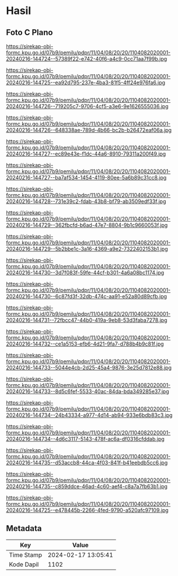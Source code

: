 # Hasil

## Foto C Plano

https://sirekap-obj-formc.kpu.go.id/07b9/pemilu/pdpr/11/04/08/20/20/1104082020001-20240216-144724--57389f22-e742-40f6-a4c9-0cc71aa7f99b.jpg

https://sirekap-obj-formc.kpu.go.id/07b9/pemilu/pdpr/11/04/08/20/20/1104082020001-20240216-144725--ea92d795-237e-4ba3-81f5-4ff24e976fa6.jpg

https://sirekap-obj-formc.kpu.go.id/07b9/pemilu/pdpr/11/04/08/20/20/1104082020001-20240216-144726--719205c7-9706-4cf5-a3e6-9e1626555036.jpg

https://sirekap-obj-formc.kpu.go.id/07b9/pemilu/pdpr/11/04/08/20/20/1104082020001-20240216-144726--648338ae-789d-4b66-bc2b-b26472eaf06a.jpg

https://sirekap-obj-formc.kpu.go.id/07b9/pemilu/pdpr/11/04/08/20/20/1104082020001-20240216-144727--ec89e43e-f1dc-44a6-8910-79311a200f49.jpg

https://sirekap-obj-formc.kpu.go.id/07b9/pemilu/pdpr/11/04/08/20/20/1104082020001-20240216-144727--ba7af534-1454-4119-80ee-5a6b89c31cc8.jpg

https://sirekap-obj-formc.kpu.go.id/07b9/pemilu/pdpr/11/04/08/20/20/1104082020001-20240216-144728--731e39c2-fdab-43b8-bf79-ab3509edf33f.jpg

https://sirekap-obj-formc.kpu.go.id/07b9/pemilu/pdpr/11/04/08/20/20/1104082020001-20240216-144729--362fbcfd-b6ad-47e7-8804-9b1c9660053f.jpg

https://sirekap-obj-formc.kpu.go.id/07b9/pemilu/pdpr/11/04/08/20/20/1104082020001-20240216-144729--5b2bbe1c-3a16-4369-a9e2-7322402153b1.jpg

https://sirekap-obj-formc.kpu.go.id/07b9/pemilu/pdpr/11/04/08/20/20/1104082020001-20240216-144730--3d7f083f-59fe-44cf-b301-4a6a08bc1174.jpg

https://sirekap-obj-formc.kpu.go.id/07b9/pemilu/pdpr/11/04/08/20/20/1104082020001-20240216-144730--6c87fd3f-32db-474c-aa91-e52a80d89cfb.jpg

https://sirekap-obj-formc.kpu.go.id/07b9/pemilu/pdpr/11/04/08/20/20/1104082020001-20240216-144731--72fbcc47-44b0-419a-9eb8-53d3faba7278.jpg

https://sirekap-obj-formc.kpu.go.id/07b9/pemilu/pdpr/11/04/08/20/20/1104082020001-20240216-144732--ce1a5153-efb6-4d21-9fa7-d788b4b9c81f.jpg

https://sirekap-obj-formc.kpu.go.id/07b9/pemilu/pdpr/11/04/08/20/20/1104082020001-20240216-144733--5044e4cb-2d25-45a4-9876-3e25d7812e88.jpg

https://sirekap-obj-formc.kpu.go.id/07b9/pemilu/pdpr/11/04/08/20/20/1104082020001-20240216-144733--8d5c6fef-5533-40ac-84da-bda349285e37.jpg

https://sirekap-obj-formc.kpu.go.id/07b9/pemilu/pdpr/11/04/08/20/20/1104082020001-20240216-144734--24b43334-a977-4d14-ab94-933e6bdb83c3.jpg

https://sirekap-obj-formc.kpu.go.id/07b9/pemilu/pdpr/11/04/08/20/20/1104082020001-20240216-144734--4d6c3117-5143-478f-ac6a-df0316cfddab.jpg

https://sirekap-obj-formc.kpu.go.id/07b9/pemilu/pdpr/11/04/08/20/20/1104082020001-20240216-144735--d53accb8-44ca-4f03-841f-b41eebdb5cc6.jpg

https://sirekap-obj-formc.kpu.go.id/07b9/pemilu/pdpr/11/04/08/20/20/1104082020001-20240216-144735--c859ddce-46ad-4c60-aef4-c8a7a7fb63b1.jpg

https://sirekap-obj-formc.kpu.go.id/07b9/pemilu/pdpr/11/04/08/20/20/1104082020001-20240216-144725--e478445b-2266-4fed-9790-a520afc97109.jpg


## Metadata

| Key        | Value               |
| ---------- | ------------------- |
| Time Stamp | 2024-02-17 13:05:41 |
| Kode Dapil | 1102                |



